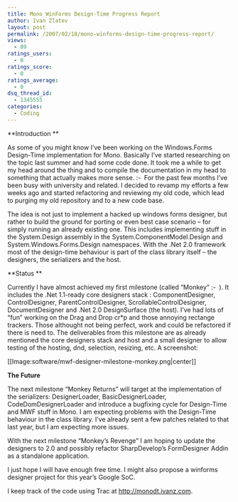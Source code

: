 ```yaml
---
title: Mono WinForms Design-Time Progress Report
author: Ivan Zlatev
layout: post
permalink: /2007/02/18/mono-winforms-design-time-progress-report/
views:
  - 89
ratings_users:
  - 0
ratings_score:
  - 0
ratings_average:
  - 0
dsq_thread_id:
  - 1345555
categories:
  - Coding
---
```

**Introduction **

As some of you might know I&#8217;ve been working on the Windows.Forms Design-Time implementation for Mono. Basically I&#8217;ve started researching on the topic last summer and had some code done. It took me a while to get my head around the thing and to compile the documentation in my head to something that actually makes more sense. <img src="http://ivanz.com/wp-includes/images/smilies/simple-smile.png" alt=":-)" class="wp-smiley" style="height: 1em; max-height: 1em;" /> For the past few months I&#8217;ve been busy with university and related. I decided to revamp my efforts a few weeks ago and started refactoring and reviewing my old code, which lead to purging my old repository and to a new code base.

The idea is not just to implement a hacked up windows forms designer, but rather to build the ground for porting or even best case scenario &#8211; for simply running an already existing one. This includes implementing stuff in the System.Design assembly in the System.ComponentModel.Design and System.Windows.Forms.Design namespaces. With the .Net 2.0 framework most of the design-time behaviour is part of the class library itself &#8211; the designers, the serializers and the host.

**Status **

Currently I have almost achieved my first milestone (called &#8220;Monkey&#8221; <img src="http://ivanz.com/wp-includes/images/smilies/simple-smile.png" alt=":-)" class="wp-smiley" style="height: 1em; max-height: 1em;" /> ). It includes the .Net 1.1-ready core designers stack : ComponentDesigner, ControlDesigner, ParentControlDesigner, ScrollableControlDesigner, DocumentDesigner and .Net 2.0 DesignSurface (the host). I&#8217;ve had lots of &#8220;fun&#8221; working on the Drag and Drop cr*p and those annoying rectange trackers. Those althought not being perfect, work and could be refactored if there is need to. The deliverables from this milestone are as already mentioned the core designers stack and host and a small designer to allow testing of the hosting, dnd, selection, resizing, etc. A screenshot:

[[Image:software/mwf-designer-milestone-monkey.png|center]]

**The Future**

The next milestone &#8220;Monkey Returns&#8221; will target at the implementation of the serializers: DesignerLoader, BasicDesignerLoader, CodeDomDesignerLoader and introduce a bugfixing cycle for Design-Time and MWF stuff in Mono. I am expecting problems with the Design-Time behaviour in the class library. I&#8217;ve already sent a few patches related to that last year, but I am expecting more issues.

With the next milestone &#8220;Monkey&#8217;s Revenge&#8221; I am hoping to update the designers to 2.0 and possibly refactor SharpDevelop&#8217;s FormDesigner Addin as a standalone application.

I just hope I will have enough free time. I might also propose a winforms designer project for this year&#8217;s Google SoC.

I keep track of the code using Trac at <a href="http://monodt.ivanz.com" target="_blank">http://monodt.ivanz.com</a>.